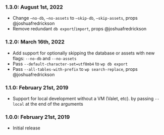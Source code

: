 ### 1.3.0: August 1st, 2022
* Change `—no-db`, `—no-assets` to `—skip-db`, `—skip-assets`, props @joshuafredrickson
* Remove redundant `db export`/`import`, props @joshuafredrickson

### 1.2.0: March 16th, 2022
* Add support for optionally skipping the database or assets with new flags: `--no-db` and `--no-assets`
* Pass `--default-character-set=utf8mb4` to `wp db export`
* Pass `--all-tables-with-prefix` to `wp search-replace`, props @joshuafredrickson

### 1.1.0: February 21st, 2019
* Support for local development without a VM (Valet, etc). by passing `--local` at the end of the arguments

### 1.0.0: February 21st, 2019
* Initial release
